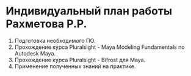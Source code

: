 # Индивидуальный план работы Рахметова Р.Р.
1. Подготовка необходимого ПО.
2. Прохождение курса Pluralsight - Maya Modeling Fundamentals по Autodesk Maya.
3. Прохождение курса Pluralsight - Bifrost для Maya.
4. Применение полученных знаний на практике.
